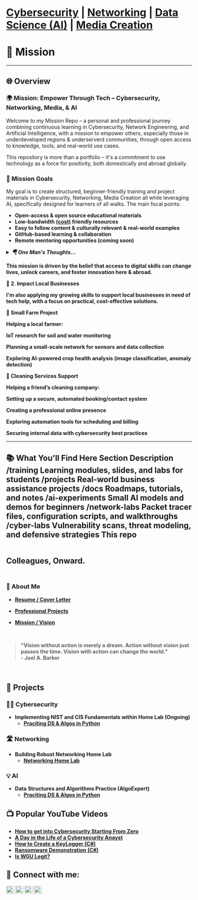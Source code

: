 <h1>
    <a href="https://github.com/Komonodrg-portfolio/Cybersecurity">Cybersecurity</a> | 
    <a href="https://github.com/Komonodrg-portfolio/Networking">Networking</a> | 
    <a href="https://github.com/Komonodrg-portfolio/AI">Data Science (AI)</a> | 
    <a href="https://github.com/Komonodrg-portfolio/MediaCreation">Media Creation</a>
  </sub>
</h1>


<h1>🏁 Mission</h1> 

----------------------------------------------------------------------------------------------------------
<h2>🌐 Overview</h2>
<h3>🌍 Mission: Empower Through Tech – Cybersecurity, Networking, Media, & AI</h3>

Welcome to my Mission Repo – a personal and professional journey combining continuous learning in Cybersecurity, Network Engineering, and Artificial Intelligence, with a mission to empower others, especially those in underdeveloped regions & underserverd communities, through open access to knowledge, tools, and real-world use cases.

This repository is more than a portfolio – it's a commitment to use technology as a force for positivity, both domestically and abroad globally.

<h3>🚀 Mission Goals</h3>

My goal is to create structured, beginner-friendly training and project materials in Cybersecurity, Networking, Media Creation all while leveraging AI, specifically designed for learners of all walks.  The main focal points:

- <b>Open-access & open source educational materials 
- <b>Low-bandwidth <u>(cost)</u> friendly resources</b>
- <b>Easy to follow content & culturally relevant & real-world examples</b>
- <b>GitHub-based learning & collaboration</b>
- <b>Remote mentoring opportunities (coming soon)</b>


<details>
  <summary><em>🪂 One Man's Thoughts...</em></summary>
  The summer of last year (2024) provided a once in a lifetime opportunity to knock off one of the items in my bucket list - to see the origin continent

</details>


This mission is driven by the belief that access to digital skills can change lives, unlock careers, and foster innovation here & abroad.
  


🤝 2. Impact Local Businesses

I'm also applying my growing skills to support local businesses in need of tech help, with a focus on practical, cost-effective solutions.

🌾 Small Farm Project

Helping a local farmer:

IoT research for soil and water monitoring

Planning a small-scale network for sensors and data collection

Exploring AI-powered crop health analysis (image classification, anomaly detection)

🧼 Cleaning Services Support

Helping a friend’s cleaning company:

Setting up a secure, automated booking/contact system

Creating a professional online presence

Exploring automation tools for scheduling and billing

Securing internal data with cybersecurity best practices  

----------------------------------------------------------------------------------------------------------

<h2>

📚 What You'll Find Here
Section	Description
/training	Learning modules, slides, and labs for students
/projects	Real-world business assistance projects
/docs	Roadmaps, tutorials, and notes
/ai-experiments	Small AI models and demos for beginners
/network-labs	Packet tracer files, configuration scripts, and walkthroughs
/cyber-labs	Vulnerability scans, threat modeling, and defensive strategies
This repo 

<br>Colleagues, Onward.<br>
<br>

<h3>📄 About Me </h3>

- <a href="https://github.com/Komonodrg-portfolio/Komonodrg-portfolio/blob/main/SK%20Resume%202025.pdf" target="_blank"><b>Resume / Cover Letter</b></a>

- <a href="https://example.com/projects" target="_blank"><b>Professional Projects</b></a>

- <a href="https://example.com/projects" target="_blank"><b>Mission / Vision</b></a>
<br>





>"Vision without action is merely a dream. Action without vision just passes the time. Vision with action can change the world." <br>  - Joel A. Barker
<br>


<h2>📂 Projects</h2>
<h3>👨‍💻 Cybersecurity</h3>

- <b>Implementing NIST and CIS Fundamentals within Home Lab (Ongoing)</b>
  - [Praciting DS & Algos in Python](https://github.com/joshmadakor1/Algorithms-Practice)


<h3>🛣️ Networking</h3>

- <b>Building Robust Networking Home Lab</b>
  - [Networking Home Lab](https://github.com/joshmadakor1/Algorithms-Practice)
 
<h3>💡 AI</h3>

- <b>Data Structures and Algorithms Practice (AlgoExpert)</b>
  - [Praciting DS & Algos in Python](https://github.com/joshmadakor1/Algorithms-Practice)


<h2>📺 Popular YouTube Videos</h2>

- [How to get into Cybersecurity Starting From Zero](https://www.youtube.com/watch?v=a83ASGn_V_s)
- [A Day in the Life of a Cybersecurity Anayst](https://www.youtube.com/watch?v=uHy3oM7NnoU)
- [How to Create a KeyLogger (C#)](https://www.youtube.com/watch?v=N-L9hklSlNk)
- [Ransomware Demonstration (C#)](https://www.youtube.com/watch?v=OfvdQeh79s0)
- [Is WGU Legit?](https://www.youtube.com/watch?v=E2MwRWxDBkA)

<h2> 🤳 Connect with me:</h2>

[<img align="left" alt="JoshMadakor | YouTube" width="22px" src="https://cdn.jsdelivr.net/npm/simple-icons@v3/icons/youtube.svg" />][youtube]
[<img align="left" alt="JoshMadakor | Tik Tok" width="22px" src="https://cdn.jsdelivr.net/npm/simple-icons@v3/icons/tiktok.svg" />][tiktok]
[<img align="left" alt="JoshMadakor | LinkedIn" width="22px" src="https://cdn.jsdelivr.net/npm/simple-icons@v3/icons/linkedin.svg" />][linkedin]
[<img align="left" alt="JoshMadakor | Instagram" width="22px" src="https://cdn.jsdelivr.net/npm/simple-icons@v3/icons/instagram.svg" />][instagram]

[tiktok]: https://tiktok.com/joshmadakor
[youtube]: https://www.youtube.com/c/joshmadakor
[instagram]: https://www.instagram.com/joshmadakor/
[linkedin]: https://linkedin.com/in/joshmadakor

<!--
**joshmadakor1/joshmadakor1** is a ✨ _special_ ✨ repository because its `README.md` (this file) appears on your GitHub profile.

Here are some ideas to get you started:

- 🔭 I’m currently working on ...
- 🌱 I’m currently learning ...
- 👯 I’m looking to collaborate on ...
- 🤔 I’m looking for help with ...
- 💬 Ask me about ...
- 📫 How to reach me: ...
- 😄 Pronouns: ...
- ⚡ Fun fact: ...
-->
